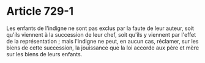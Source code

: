 # Article 729-1

Les enfants de l'indigne ne sont pas exclus par la faute de leur auteur, soit qu'ils viennent à la succession de leur chef, soit qu'ils y viennent par l'effet de la représentation ; mais l'indigne ne peut, en aucun cas, réclamer, sur les biens de cette succession, la jouissance que la loi accorde aux père et mère sur les biens de leurs enfants.
